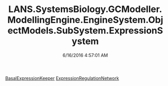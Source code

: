 ﻿---
title: LANS.SystemsBiology.GCModeller.ModellingEngine.EngineSystem.ObjectModels.SubSystem.ExpressionSystem
date: 6/16/2016 4:57:01 AM
---

[BasalExpressionKeeper](T-LANS.SystemsBiology.GCModeller.ModellingEngine.EngineSystem.ObjectModels.SubSystem.ExpressionSystem.BasalExpressionKeeper.html)
[ExpressionRegulationNetwork](T-LANS.SystemsBiology.GCModeller.ModellingEngine.EngineSystem.ObjectModels.SubSystem.ExpressionSystem.ExpressionRegulationNetwork.html)
